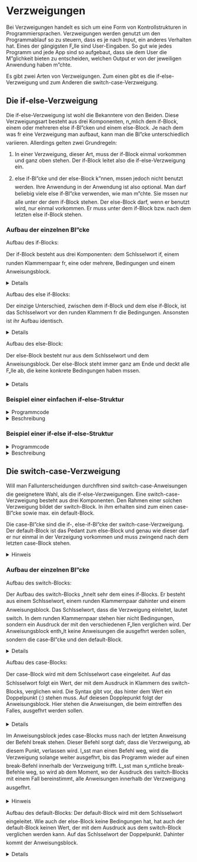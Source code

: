 # Verzweigungen

Bei Verzweigungen handelt es sich um eine Form von Kontrollstrukturen in Programmiersprachen. Verzweigungen werden genutzt um den Programmablauf so zu steuern, dass es je
nach Input, ein anderes Verhalten hat. Eines der gängigsten F„lle sind User-Eingaben. So gut wie jedes Programm und jede App sind so aufgebaut, dass sie dem User die
M”glichkeit bieten zu entscheiden, welchen Output er von der jeweiligen Anwendung haben m”chte.

Es gibt zwei Arten von Verzweigungen. Zum einen gibt es die if-else-Verzweigung und zum Anderen die switch-case-Verzweigung.

## Die if-else-Verzweigung

Die if-else-Verzweigung ist wohl die Bekanntere von den Beiden. Diese Verzweigungsart besteht aus drei Komponenten, n„mlich dem if-Block, einem oder mehreren
else if-Bl”cken und einem else-Block. Je nach dem was fr eine Verzweigung man aufbaut, kann man die Bl”cke unterschiedlich variieren. Allerdings gelten zwei Grundregeln:

1. In einer Verzweigung, dieser Art, muss der if-Block einmal vorkommen und ganz oben stehen. Der if-Block leitet also die if-else-Verzweigung ein.

2. else if-Bl”cke und der else-Block k”nnen, mssen jedoch nicht benutzt werden. Ihre Anwendung in der Anwendung ist also optional. Man darf beliebig viele else if-Bl”cke verwenden, wie man m”chte. Sie mssen nur alle unter der dem if-Block stehen. Der else-Block darf, wenn er benutzt wird, nur einmal vorkommen. Er muss unter dem if-Block bzw. nach dem letzten else if-Block stehen.

### Aufbau der einzelnen Bl”cke

Aufbau des if-Blocks:

Der if-Block besteht aus drei Komponenten: dem Schlsselwort if, einem runden Klammernpaar fr, eine oder mehrere, Bedingungen und einem Anweisungsblock.
<details>
  
```c
if (Bedingungen)
{
  Anweisungen
  
}
```

</details>

Aufbau des else if-Blocks:

Der einzige Unterschied, zwischen dem if-Block und dem else if-Block, ist das Schlsselwort vor den runden Klammern fr die Bedingungen. Ansonsten ist ihr Aufbau
identisch.
<details>
  
```c
else if (Bedingungen)
{
  Anweisungen
  
}
```  

</details>

Aufbau des else-Block:

Der else-Block besteht nur aus dem Schlsselwort und dem Anweisungsblock. Der else-Block steht immer ganz am Ende und deckt alle F„lle ab, die keine konkrete
Bedingungen haben mssen.
<details>

```c
else
{
  
  Anweisungen
  
}
```

</details>

### Beispiel einer einfachen if-else-Struktur

<details>
<summary>Programmcode</summary>
  
```c
#include <stdio.h>
#include <stdlib.h>

int main()
{
    int Antwort = 0;

    printf("Was ist 1 + 1?\n");
    printf("Antwort: ");
    scanf("%d", &Antwort);

    if (Antwort == 2)
    {
        printf("Die eingegebene Antwort ist richtig!");
    }
    else
    {
        printf("Die eingegebene Antwort ist falsch.");
    }

    return 0;
}
```

</details>

<details>
<summary>Beschreibung</summary>

An diesem einfachen Beispiel sieht man den grundlegenden Ablauf einer if-else-Verzweigung. Im Beispiel wird vom User erfragt, was die Antwort auf die Rechenaufgabe
1 + 1 ist. Gibt der User die richtige Antwort (in diesem Fall eine 2) ein, so erh„lt er die vom Programm die Best„tigung, dass siene Antwort richtig ist. Bei einer falschen Antwort, wird man darauf hingewiesen, das die Eingabe falsch war.

Das Beispiel macht auch deutlich, dass solche Strukturen einer bin„ren Logik folgen. L„sst man den else-Block n„mlich weg, wird das Programm zwar auch korrekt ausgefhrt. Allerdings bekommt der User nur eine Rckmeldung, wenn er die richtige Antwort eingegeben hat. Bei einer Eingabe die falsch ist, erh„lt er keine Auskunft darber, ob seine Antwort stimmt oder nicht.

<span style="color:red">
Deswegen gilt:
Will man bei einem bestimmten Ereignis, eine entsprechende Reaktion des Programms darauf haben, muss diese vorher im Quellcode definiert sein.
</span>

</details>

### Beispiel einer if-else if-else-Struktur

<details>
<summary>Programmcode</summary>
  
```c
#include <stdio.h>
#include <stdlib.h>

int main()
{
    int Wert1 = 36;
    int Wert2 = 25;
    int Wert3 = 22;

    if ((Wert1 > Wert2) && (Wert1 > Wert3))
    {
        printf("Wert1 betraegt %d und ist der Groesste!\n", Wert1);
    }
    else if ((Wert2 > Wert1) && (Wert2 > Wert3))
    {
        printf("Wert2 betraegt %d und ist der Groesste!\n", Wert2);
    }
    else if ((Wert3 > Wert1) && (Wert3 > Wert2))
    {
        printf("Wert3 betraegt %d und ist der Groesste!\n", Wert3);
    }

    return 0;
}
```

</details>

<details>
<summary>Beschreibung</summary>

Wie man in diesem Beispiel sieht, eignen sich if-else if-else-Verzweigungen gut, um Werte miteinander zu vergleichen.

In diesem Beispiel wurden, in jedem Block, mehrere Bedingungen gestellt. Im Fall des if-Blocks luaten diese, dass der Wert1 gr”áer als Wert2 und Wert3 sein muss, damit dieser ausgefhrt wird.

Verknpft man mehrer Teilbedingungen miteinander, zu einer Gesamtbedingung, so ist es ratsam diese in Klammern zu setzen. Das macht den Code, zum Einen, leserlicher und, zum Anderen, fr andere Programmierer verst„ndlicher.

Bei der Ausfhrung gilt, wurden die Bedingungen eines Blocks erfllt, werden die Anweisungen darin ausgefhrt. Wenn die Bedingungen eines Blocks als erfllt gewertet sind, werden die anderen Bl”cke nicht mehr berckrichtsichtigt. Ihre Bedingungen werden nicht mehr berprft. Konkret auf das Beispiel bezogen heiát das, wurden beispielsweise die Bedingungen des if-Blocks als erfllt gewertet, werden die beiden darauf folgenden else-if-Bl”cke nicht mehr bercksichtigt.

</details>

## Die switch-case-Verzweigung

Will man Fallunterscheidungen durchfhren sind switch-case-Anweisungen die geeignetere Wahl, als die if-else-Verzweigungen. Eine switch-case-Verzweigung besteht
aus drei Komponenten. Den Rahmen einer solchen Verzweigung bildet der switch-Block. In ihm erhalten sind zum einen case-Bl”cke sowie max. ein default-Block.

Die case-Bl”cke sind die if-, else-if-Bl”cke der switch-case-Verzweigung. Der default-Block ist das Pedant zum else-Block und genau wie dieser darf er nur einmal
in der Verzeigung vorkommen und muss zwingend nach dem letzten case-Block stehen.

<details>
<summary>Hinweis</summary>
  
  Fr Fallunterscheidungen sollte man die switch-case-Verzweigung vorziehen. Will man Werte miteinander vergleichen ist die if-else-Verzweigung die geeignetere Wahl.
</details>

### Aufbau der einzelnen Bl”cke

Aufbau des switch-Blocks:

Der Aufbau des switch-Blocks „hnelt sehr dem eines if-Blocks. Er besteht aus einem Schlsselwort, einem runden Klammernpaar dahinter und einem Anweisungsblock.
Das Schlsselwort, dass die Verzweigung einleitet, lautet switch. In dem runden Klammernpaar stehen hier nicht Bedingungen, sondern ein Ausdruck der mit den
verschiedenen F„llen verglichen wird. Der Anweisungsblock enth„lt keine Anweisungen die ausgefhrt werden sollen, sondern die case-Bl”cke und den default-Block.
<details>
  
```c
switch (Ausdruck)
{
 
 case 1
  
   .
  
   .
  
   .
  
 case n
  
 default
  
  
}
```

</details>

Aufbau des case-Blocks:

Der case-Block wird mit dem Schlsselwort case eingeleitet. Auf das Schlsselwort folgt ein Wert, der mit dem Ausdruck in Klammern des switch-Blocks, verglichen wird.
Die Syntax gibt vor, das hinter dem Wert ein Doppelpunkt (:) stehen muss. Auf deiesen Dopplepunkt folgt der Anweisungsblock. Hier stehen die Anweisungen, die beim
eintreffen des Falles, ausgefhrt werden sollen.

<details>
  
  ```c
  case Konst. : {Anweisungen}
  ```
  
</details>

Im Anweisungsblock jedes case-Blocks muss nach der letzten Anweisung der Befehl break stehen. Dieser Befehl sorgt dafr, dass die Verzweigung, ab diesem Punkt,
verlassen wird. l„sst man einen Befehl weg, wird die Verzweigung solange weiter ausgefhrt, bis das Programm wieder auf einen break-Befehl innerhalb der Verzweigung
trifft. L„sst man s„mtliche break-Befehle weg, so wird ab dem Moment, wo der Ausdruck des switch-Blocks mit einem Fall bereinstimmt, alle Anweisungen innerhalb
der Verzweigung ausgefhrt.

<details>
<summary>Hinweis</summary>
Sowohl der Ausdruck im switch-Block, als auch der Wert des case-Blocks, mssen konstante Ganzzahlen sein.
</details>

Aufbau des default-Blocks:
Der default-Block wird mit dem Schlsselwort eingeleitet. Wie auch der else-Block keine Bedingungen hat, hat auch der default-Block keinen Wert, der mit dem Ausdruck
aus dem switch-Block verglichen werden kann. Auf das Schlsselwort der Doppelpunkt. Dahinter kommt der Anweisungsblock.

<details>
  
  ```c
  default: {Anweisungen}
  ```
  
</details>
